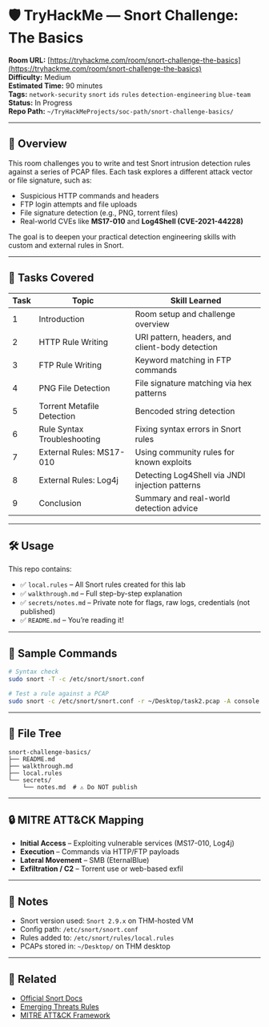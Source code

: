 # 🛡️ TryHackMe — Snort Challenge: The Basics

**Room URL:** [https://tryhackme.com/room/snort-challenge-the-basics](https://tryhackme.com/room/snort-challenge-the-basics)  
**Difficulty:** Medium  
**Estimated Time:** 90 minutes  
**Tags:** `network-security` `snort` `ids` `rules` `detection-engineering` `blue-team`  
**Status:** In Progress  
**Repo Path:** `~/TryHackMeProjects/soc-path/snort-challenge-basics/`

---

## 🧠 Overview

This room challenges you to write and test Snort intrusion detection rules against a series of PCAP files. Each task explores a different attack vector or file signature, such as:

- Suspicious HTTP commands and headers  
- FTP login attempts and file uploads  
- File signature detection (e.g., PNG, torrent files)  
- Real-world CVEs like **MS17-010** and **Log4Shell (CVE-2021-44228)**

The goal is to deepen your practical detection engineering skills with custom and external rules in Snort.

---

## 🧪 Tasks Covered

| Task | Topic                            | Skill Learned                                      |
|------|----------------------------------|----------------------------------------------------|
| 1    | Introduction                     | Room setup and challenge overview                  |
| 2    | HTTP Rule Writing                | URI pattern, headers, and client-body detection    |
| 3    | FTP Rule Writing                 | Keyword matching in FTP commands                   |
| 4    | PNG File Detection               | File signature matching via hex patterns           |
| 5    | Torrent Metafile Detection       | Bencoded string detection                          |
| 6    | Rule Syntax Troubleshooting      | Fixing syntax errors in Snort rules                |
| 7    | External Rules: MS17-010         | Using community rules for known exploits           |
| 8    | External Rules: Log4j            | Detecting Log4Shell via JNDI injection patterns    |
| 9    | Conclusion                       | Summary and real-world detection advice            |

---

## 🛠️ Usage

This repo contains:

- ✅ `local.rules` – All Snort rules created for this lab  
- ✅ `walkthrough.md` – Full step-by-step explanation  
- ✅ `secrets/notes.md` – Private note for flags, raw logs, credentials (not published)  
- ✅ `README.md` – You’re reading it!  

---

## 🧰 Sample Commands

```bash
# Syntax check
sudo snort -T -c /etc/snort/snort.conf

# Test a rule against a PCAP
sudo snort -c /etc/snort/snort.conf -r ~/Desktop/task2.pcap -A console -q
````

---

## 📁 File Tree

```plaintext
snort-challenge-basics/
├── README.md
├── walkthrough.md
├── local.rules
└── secrets/
    └── notes.md  # ⚠️ Do NOT publish
```

---

## 🔒 MITRE ATT&CK Mapping

* **Initial Access** – Exploiting vulnerable services (MS17-010, Log4j)
* **Execution** – Commands via HTTP/FTP payloads
* **Lateral Movement** – SMB (EternalBlue)
* **Exfiltration / C2** – Torrent use or web-based exfil

---

## 📌 Notes

* Snort version used: `Snort 2.9.x` on THM-hosted VM
* Config path: `/etc/snort/snort.conf`
* Rules added to: `/etc/snort/rules/local.rules`
* PCAPs stored in: `~/Desktop/` on THM desktop

---

## 🔗 Related

* [Official Snort Docs](https://docs.snort.org/)
* [Emerging Threats Rules](https://rules.emergingthreats.net/)
* [MITRE ATT&CK Framework](https://attack.mitre.org/)

